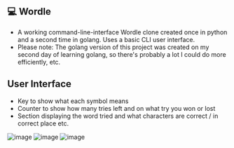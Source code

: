 ## 💻 Wordle
- A working command-line-interface Wordle clone created once in python and a second time in golang. Uses a basic CLI user interface.
- Please note: The golang version of this project was created on my second day of learning golang, so there's probably a lot I could do more efficiently, etc.

## User Interface

- Key to show what each symbol means
- Counter to show how many tries left and on what try you won or lost
- Section displaying the word tried and what characters are correct / in correct place etc.

![image](https://user-images.githubusercontent.com/92184180/201767391-c6d26ed1-b137-4f1b-9216-392e222a90e7.png)
![image](https://user-images.githubusercontent.com/92184180/201769744-bf64ace4-1053-4da1-b9b9-4f78741dac1b.png)
![image](https://user-images.githubusercontent.com/92184180/201768398-43584da6-d140-45a6-9f07-71e8a7e51f96.png)
